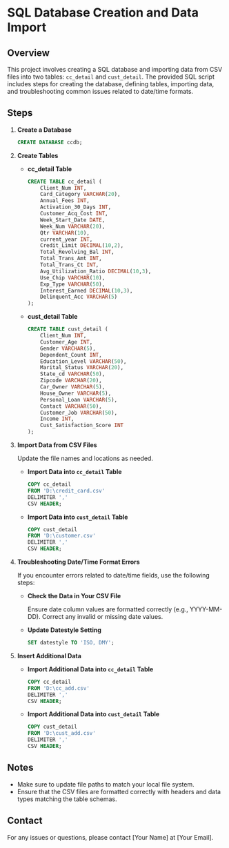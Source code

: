# SQL Database Creation and Data Import

## Overview

This project involves creating a SQL database and importing data from CSV files into two tables: `cc_detail` and `cust_detail`. The provided SQL script includes steps for creating the database, defining tables, importing data, and troubleshooting common issues related to date/time formats.

## Steps

1. **Create a Database**

    ```sql
    CREATE DATABASE ccdb;
    ```

2. **Create Tables**

    - **cc_detail Table**

        ```sql
        CREATE TABLE cc_detail (
            Client_Num INT,
            Card_Category VARCHAR(20),
            Annual_Fees INT,
            Activation_30_Days INT,
            Customer_Acq_Cost INT,
            Week_Start_Date DATE,
            Week_Num VARCHAR(20),
            Qtr VARCHAR(10),
            current_year INT,
            Credit_Limit DECIMAL(10,2),
            Total_Revolving_Bal INT,
            Total_Trans_Amt INT,
            Total_Trans_Ct INT,
            Avg_Utilization_Ratio DECIMAL(10,3),
            Use_Chip VARCHAR(10),
            Exp_Type VARCHAR(50),
            Interest_Earned DECIMAL(10,3),
            Delinquent_Acc VARCHAR(5)
        );
        ```

    - **cust_detail Table**

        ```sql
        CREATE TABLE cust_detail (
            Client_Num INT,
            Customer_Age INT,
            Gender VARCHAR(5),
            Dependent_Count INT,
            Education_Level VARCHAR(50),
            Marital_Status VARCHAR(20),
            State_cd VARCHAR(50),
            Zipcode VARCHAR(20),
            Car_Owner VARCHAR(5),
            House_Owner VARCHAR(5),
            Personal_Loan VARCHAR(5),
            Contact VARCHAR(50),
            Customer_Job VARCHAR(50),
            Income INT,
            Cust_Satisfaction_Score INT
        );
        ```

3. **Import Data from CSV Files**

    Update the file names and locations as needed.

    - **Import Data into `cc_detail` Table**

        ```sql
        COPY cc_detail
        FROM 'D:\credit_card.csv' 
        DELIMITER ',' 
        CSV HEADER;
        ```

    - **Import Data into `cust_detail` Table**

        ```sql
        COPY cust_detail
        FROM 'D:\customer.csv' 
        DELIMITER ',' 
        CSV HEADER;
        ```

4. **Troubleshooting Date/Time Format Errors**

    If you encounter errors related to date/time fields, use the following steps:

    - **Check the Data in Your CSV File**

      Ensure date column values are formatted correctly (e.g., YYYY-MM-DD). Correct any invalid or missing date values.

    - **Update Datestyle Setting**

        ```sql
        SET datestyle TO 'ISO, DMY';
        ```

5. **Insert Additional Data**

    - **Import Additional Data into `cc_detail` Table**

        ```sql
        COPY cc_detail
        FROM 'D:\cc_add.csv' 
        DELIMITER ',' 
        CSV HEADER;
        ```

    - **Import Additional Data into `cust_detail` Table**

        ```sql
        COPY cust_detail
        FROM 'D:\cust_add.csv' 
        DELIMITER ',' 
        CSV HEADER;
        ```

## Notes

- Make sure to update file paths to match your local file system.
- Ensure that the CSV files are formatted correctly with headers and data types matching the table schemas.

## Contact

For any issues or questions, please contact [Your Name] at [Your Email].

